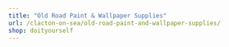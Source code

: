 ```yaml
---
title: "Old Road Paint & Wallpaper Supplies"
url: /clacton-on-sea/old-road-paint-and-wallpaper-supplies/
shop: doityourself
---
```

